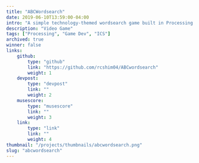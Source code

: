 ```yaml
---
title: "ABCWordsearch"
date: 2019-06-10T13:59:00-04:00
intro: "A simple technology-themed wordsearch game built in Processing."
description: "Video Game"
tags: ["Processing", "Game Dev", "ICS"]
archived: true
winner: false
links: 
    github: 
        type: "github"
        link: "https://github.com/rcshim04/ABCwordsearch"
        weight: 1
    devpost:
        type: "devpost"
        link: ""
        weight: 2
    musescore:
        type: "musescore"
        link: ""
        weight: 3
    link:
        type: "link"
        link: ""
        weight: 4
thumbnail: "/projects/thumbnails/abcwordsearch.png"
slug: "abcwordsearch"
---
```


